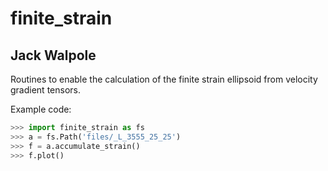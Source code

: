 # finite_strain
## Jack Walpole

Routines to enable the calculation of the finite strain ellipsoid from velocity gradient tensors.

Example code:

```python
>>> import finite_strain as fs
>>> a = fs.Path('files/_L_3555_25_25')
>>> f = a.accumulate_strain()
>>> f.plot()
```
